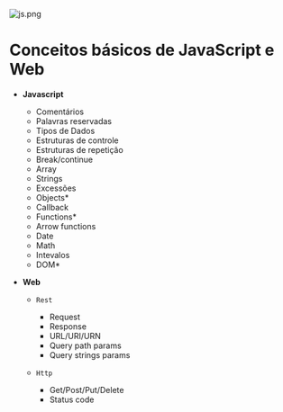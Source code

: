  ![js.png](https://i0.wp.com/www.ramosdainformatica.com.br/wp-content/uploads/2017/01/O-que-%C3%A9-Javascript-e-seus-frameworks-Uma-Introdu%C3%A7%C3%A3o.png?fit=800%2C300&ssl=1)

# Conceitos básicos de JavaScript e Web

- **Javascript**
  - Comentários
  - Palavras reservadas
  - Tipos de Dados
  - Estruturas de controle
  - Estruturas de repetição
  - Break/continue
  - Array
  - Strings
  - Excessões
  - Objects*
  - Callback
  - Functions*
  - Arrow functions
  - Date
  - Math
  - Intevalos
  - DOM*

- **Web**
  - `Rest`
    - Request
    - Response
    - URL/URI/URN
    - Query path params
    - Query strings params
  
  - `Http`
    - Get/Post/Put/Delete
    - Status code
  
  
